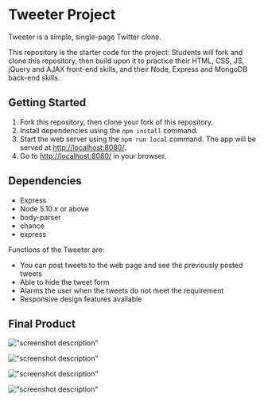 # Tweeter Project

Tweeter is a simple, single-page Twitter clone.

This repository is the starter code for the project: Students will fork and clone this repository, then build upon it to practice their HTML, CSS, JS, jQuery and AJAX front-end skills, and their Node, Express and MongoDB back-end skills.

## Getting Started

1. Fork this repository, then clone your fork of this repository.
2. Install dependencies using the `npm install` command.
3. Start the web server using the `npm run local` command. The app will be served at <http://localhost:8080/>.
4. Go to <http://localhost:8080/> in your browser.

## Dependencies

- Express
- Node 5.10.x or above
- body-parser
- chance
- express


Functions of the Tweeter are:

- You can post tweets to the web page and see the previously posted tweets
- Able to hide the tweet form
- Alarms the user when the tweets do not meet the requirement
- Responsive design features available
  
## Final Product

!["screenshot description"](https://github.com/qkrwldnjsdl1/tinyapp/blob/master/docs/Create_TinyURL_Page.png)

!["screenshot description"](https://github.com/qkrwldnjsdl1/tinyapp/blob/master/docs/Login_Page.png)

!["screenshot description"](https://github.com/qkrwldnjsdl1/tinyapp/blob/master/docs/Main_Page.png)

!["screenshot description"](https://github.com/qkrwldnjsdl1/tinyapp/blob/master/docs/URL_Created.png)


